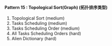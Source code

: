 #### Pattern 15 : Topological Sort(Graph) (拓扑排序类型)
1. Topological Sort (medium)
2. Tasks Scheduling (medium)
3. Tasks Scheduling Order (medium)
4. All Tasks Scheduling Orders (hard)
5. Alien Dictionary (hard)
